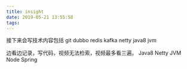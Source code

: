 ```yaml
---
title: insight
date: 2019-05-21 13:55:58
tags:
---
```

接下来会写技术内容包括
git
dubbo
redis
kafka
netty
java8
jvm

边看边记录，写代码，视频无法检索，视频最多看三遍。
Java8
Netty
JVM
Node
Spring


